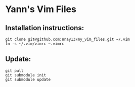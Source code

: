 Yann's Vim Files
================

Installation instructions:
--------------------------

    git clone git@github.com:nnay13/my_vim_files.git ~/.vim 
    ln -s ~/.vim/vimrc ~.vimrc 

Update:  
-------

    git pull 
    git submodule init
    git submodule update
